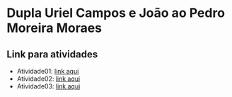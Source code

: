# Dupla Uriel Campos e João ao Pedro Moreira Moraes

## Link para atividades

- Atividade01: [link aqui](#)
- Atividade02: [link aqui](#)
- Atividade03: [link aqui](#)
